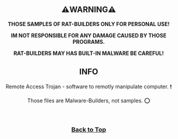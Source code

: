 <div align=center> <h2>⚠️WARNING⚠️</h2> <b> <p>THOSE SAMPLES OF RAT-BUILDERS ONLY FOR PERSONAL USE!</p> <p>IM NOT RESPONSIBLE FOR ANY DAMAGE CAUSED BY THOSE PROGRAMS.</p> <p>RAT-BUILDERS MAY HAS BUILT-IN MALWARE BE CAREFUL!</p> </b> <h2>INFO</h2> <p>Remote Access Trojan - software to remotly manipulate computer. ❗️</p> <p>Those files are Malware-Builders, not samples. ⭕️</p> <br> <h3> <b> <a href=#start-of-content>Back to Top</a> </b> </h3> </div>
